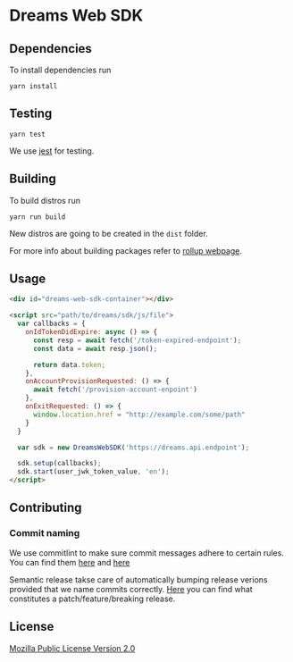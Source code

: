 # Dreams Web SDK

## Dependencies

To install dependencies run

```
yarn install
```

## Testing

```
yarn test
```
We use [jest](https://jestjs.io/) for testing.
## Building

To build distros run

```
yarn run build
```

New distros are going to be created in the `dist` folder.

For more info about building packages refer to [rollup webpage](https://rollupjs.org/guide/en/#overview).

## Usage

```html
<div id="dreams-web-sdk-container"></div>

<script src="path/to/dreams/sdk/js/file">
  var callbacks = {
    onIdTokenDidExpire: async () => {
      const resp = await fetch('/token-expired-endpoint');
      const data = await resp.json();

      return data.token;
    },
    onAccountProvisionRequested: () => {
      await fetch('/provision-account-enpoint')
    },
    onExitRequested: () => {
      window.location.href = "http://example.com/some/path"
    }
  }

  var sdk = new DreamsWebSDK('https://dreams.api.endpoint');

  sdk.setup(callbacks);
  sdk.start(user_jwk_token_value, 'en');
</script>
```
## Contributing

### Commit naming

We use commitlint to make sure commit messages adhere to certain rules. You can find them [here](https://www.conventionalcommits.org/en/v1.0.0-beta.2/#specification) and [here](https://github.com/conventional-changelog/commitlint/tree/master/@commitlint/config-conventional#type-enum)

Semantic release takse care of automatically bumping release verions provided that we name commits correctly.
[Here](https://github.com/semantic-release/semantic-release#commit-message-format) you can find what constitutes a patch/feature/breaking release.
## License

[Mozilla Public License Version 2.0](LICENSE)


